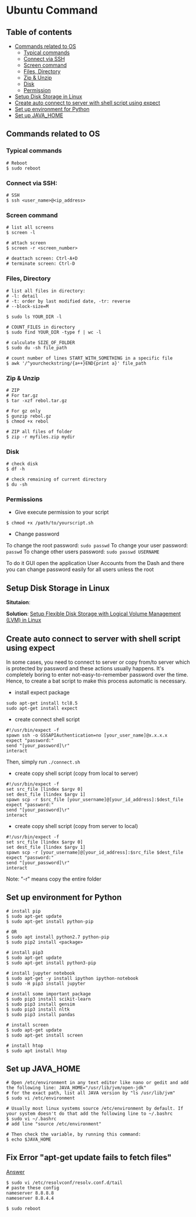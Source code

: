 # Ubuntu Command #

## Table of contents

* [Commands related to OS](#commands-related-to-os)
    - [Typical commands](#typical-commands)
    - [Connect via SSH](#connect-via-ssh)
    - [Screen command](#screen-command)
    - [Files, Directory](#files-directory)
    - [Zip & Unzip](#zip-unzip)
    - [Disk](#disk)
    - [Permission](#permissions)
* [Setup Disk Storage in Linux](#setup-disk-storage-in-linux)
* [Create auto connect to server with shell script using expect](#create-auto-connect-to-server-with-shell-script-using-expect)
* [Set up environment for Python](#set-up-environment-for-python)
* [Set up JAVA_HOME](#set-up-java_home)

## Commands related to OS

### Typical commands

```
# Reboot
$ sudo reboot
```

### Connect via SSH:

```
# SSH
$ ssh <user_name>@<ip_address>
```

### Screen command

```
# list all screens
$ screen -l

# attach screen
$ screen -r <screen_number>

# deattach screen: Ctrl-A+D
# terminate screen: Ctrl-D
```

### Files, Directory

```
# list all files in directory:
# -l: detail
# -t: order by last modified date, -tr: reverse
# --block-size=M

$ sudo ls YOUR_DIR -l

# COUNT_FILES in directory
$ sudo find YOUR_DIR -type f | wc -l

# calculate SIZE_OF_FOLDER
$ sudo du -sh file_path

# count number of lines START_WITH_SOMETHING in a specific file
$ awk '/^yourcheckstring/{a++}END{print a}' file_path
```

### Zip & Unzip

```
# ZIP
# For tar.gz
$ tar -xzf rebol.tar.gz

# For gz only
$ gunzip rebol.gz
$ chmod +x rebol

# ZIP all files of folder
$ zip -r myfiles.zip mydir
```

### Disk

```
# check disk
$ df -h

# check remaining of current directory
$ du -sh
```

### Permissions

* Give execute permission to your script

```
$ chmod +x /path/to/yourscript.sh
```

* Change password

To change the root password: `sudo passwd`
To change your user password: `passwd`
To change other users password: `sudo passwd USERNAME`

To do it GUI open the application User Accounts from the Dash and there you can change password easily for all users unless the root

## Setup Disk Storage in Linux

**Situtaion**:

**Solution**: [Setup Flexible Disk Storage with Logical Volume Management (LVM) in Linux](https://www.tecmint.com/create-lvm-storage-in-linux/)


## Create auto connect to server with shell script using expect
In some cases, you need to connect to server or copy from/to server which is protected by password and these actions usually happens. It's completely boring to enter not-easy-to-remember password over the time. Hence, to create a bat script to make this process automatic is necessary.

* install expect package
```
sudo apt-get install tcl8.5
sudo apt-get install expect
```

* create connect shell script
```
#!/usr/bin/expect -f
spawn ssh -o GSSAPIAuthentication=no [your_user_name]@x.x.x.x
expect "password:"
send "[your_password]\r"
interact
```

Then, simply run `./connect.sh`

* create copy shell script (copy from local to server)
```
#!/usr/bin/expect -f
set src_file [lindex $argv 0]
set dest_file [lindex $argv 1]
spawn scp -r $src_file [your_username]@[your_id_address]:$dest_file
expect "password:"
send "[your_password]\r"
interact
```

* create copy shell script (copy from server to local)
```
#!/usr/bin/expect -f
set src_file [lindex $argv 0]
set dest_file [lindex $argv 1]
spawn scp -r [your_username]@[your_id_address]:$src_file $dest_file
expect "password:"
send "[your_password]\r"
interact
```

Note: "-r" means copy the entire folder

## Set up environment for Python

```
# install pip
$ sudo apt-get update
$ sudo apt-get install python-pip

# OR
$ sudo apt install python2.7 python-pip
$ sudo pip2 install <package>

# install pip3
$ sudo apt-get update
$ sudo apt-get install python3-pip

# install jupyter notebook
$ sudo apt-get -y install ipython ipython-notebook
$ sudo -H pip3 install jupyter

# install some important package
$ sudo pip3 install scikit-learn
$ sudo pip3 install gensim
$ sudo pip3 install nltk
$ sudo pip3 install pandas

# install screen
$ sudo apt-get update
$ sudo apt-get install screen

# install htop
$ sudo apt install htop

```

## Set up JAVA_HOME

```
# Open /etc/environment in any text editor like nano or gedit and add the following line: JAVA_HOME="/usr/lib/jvm/open-jdk"
# for the exact path, list all JAVA version by "ls /usr/lib/jvm"
$ sudo vi /etc/environment

# Usually most linux systems source /etc/environment by default. If your system doesn't do that add the following line to ~/.bashrc
$ sudo vi ~/.bashrc
# add line "source /etc/environment"

# Then check the variable, by running this command:
$ echo $JAVA_HOME
```

## Fix Error "apt-get update fails to fetch files"

[Answer](https://askubuntu.com/questions/91543/apt-get-update-fails-to-fetch-files-temporary-failure-resolving-error)
```
$ sudo vi /etc/resolvconf/resolv.conf.d/tail
# paste these config
nameserver 8.8.8.8
nameserver 8.8.4.4

$ sudo reboot
```

